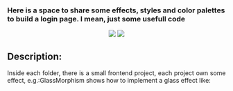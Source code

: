 <h3> Here is a space to share some effects, styles and color palettes to build a login page. I mean, just some usefull code</h3> 

<p align="center">
  <img src="https://img.shields.io/static/v1?label=<>&message=<HTML>&color=<orange>"/>
   <img src="https://img.shields.io/static/v1?label=<>&message=<CSS>&color=<red>"/>

</p>

## Description:

<p align="justify">
  Inside each folder, there is a small frontend project, each project own some effect, e.g.:GlassMorphism shows how to implement a glass effect like: 
</p>
